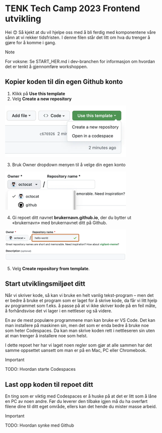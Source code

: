 # TENK Tech Camp 2023 Frontend utvikling

Hei 😊 Så kjekt at du vil hjelpe oss med å bli ferdig med komponentene våre sånn at vi rekker tidsfristen. I denne filen står det litt om hva du trenger å gjøre for å komme i gang.

> [!NOTE]  
> For voksne: Se START_HER.md i dev-branchen for informasjon om hvordan det er tenkt å gjennomføre workshoppen. 

## Kopier koden til din egen Github konto

1. Klikk på **Use this template**
2. Velg **Create a new repository**

<img alt="" src="assets/use-this-template-button.webp" width="400">

3. Bruk Owner dropdown menyen til å velge din egen konto

<img alt="" src="assets/create-repository-owner.webp" width="400">

4. Gi repoet ditt navnet **brukernavn.github.io**, der du bytter ut «brukernavn» med brukernavnet ditt på Github.

<img alt="" src="assets/create-repository-name.webp" width="400">

5. Velg **Create repository from template**.

## Start utviklingsmiljøet ditt

Når vi skriver kode, så kan vi bruke en helt vanlig tekst-program – men det er bedre å bruke et program som er laget for å skrive kode, da får vi litt hjelp av programmet som f.eks. å passe på at vi ikke skriver kode på en feil måte, å forhåndsvise det vi lager i en nettleser og så videre.

En av de mest populære programmene man kan bruke er VS Code. Det kan man installere på maskinen sin, men det som er enda bedre å bruke noe som heter Codespaces. Da kan man skrive koden rett i nettleseren sin uten at man trenger å installere noe som helst. 

I dette repoet her har vi laget noen regler som gjør at alle sammen har det samme oppsettet uansett om man er på en Mac, PC eller Chromebook.

> [!IMPORTANT]  
> TODO: Hvordan starte Codespaces


## Last opp koden til repoet ditt

En ting som er viktig med Codespaces er å huske på at det er litt som å låne en PC av noen andre. Før du leverer den tilbake igjen må du ha overført filene dine til ditt eget område, ellers kan det hende du mister masse arbeid. 

> [!IMPORTANT]  
> TODO: Hvordan synke med Github

